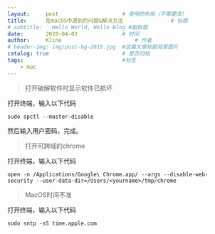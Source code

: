 ```yaml
---
layout:     post   				    # 使用的布局（不需要改）
title:      在macOS中遇到的问题&解决方法 				# 标题 
# subtitle:   Hello World, Hello Blog #副标题
date:       2020-04-02 				# 时间
author:     Kline 						# 作者
# header-img: img/post-bg-2015.jpg 	#这篇文章标题背景图片
catalog: true 						# 是否归档
tags:								#标签
    - mac
---
```


>打开破解软件时显示软件已损坏

打开终端，输入以下代码
```
sudo spctl --master-disable
```
然后输入用户密码，完成。

>打开可跨域的chrome

打开终端，输入以下代码
```
open -n /Applications/Google\ Chrome.app/ --args --disable-web-security --user-data-dir=/Users/<yourname>/tmp/chrome
```

>MacOS时间不准

打开终端，输入以下代码
```
sudo sntp -sS time.apple.com
```
